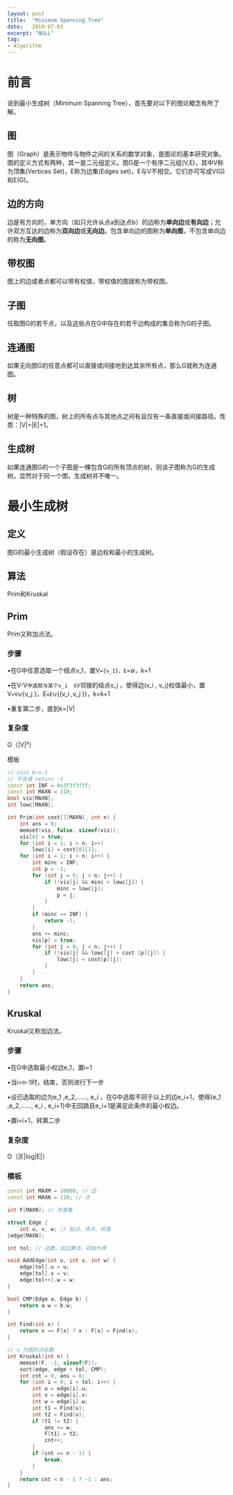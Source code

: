 ```yaml
---
layout: post
title:  "Minimum Spanning Tree"
date:   2019-07-03
excerpt: "NULL"
tag:
- Algorithm
---
```


# 前言

说到最小生成树（Minimum Spanning Tree），首先要对以下的图论概念有所了解。

## 图

图（Graph）是表示物件与物件之间的关系的数学对象，是图论的基本研究对象。图的定义方式有两种，其一是二元组定义。图G是一个有序二元组(V,E)，其中V称为顶集(Vertices Set)，E称为边集(Edges set)，E与V不相交。它们亦可写成V(G)和E(G)。

## 边的方向

边是有方向的，单方向（如只允许从点a到达点b）的边称为**单向边**或**有向边**；允许双方互达的边称为**双向边**或**无向边**。包含单向边的图称为**单向图**，不包含单向边的称为**无向图**。

## 带权图

图上的边或者点都可以带有权值，带权值的图就称为带权图。

## 子图

任取图G的若干点，以及这些点在G中存在的若干边构成的集合称为G的子图。

## 连通图

如果无向图G的任意点都可以直接或间接地到达其余所有点，那么G就称为连通图。

## 树

树是一种特殊的图，树上的所有点与其他点之间有且仅有一条直接或间接路径。性质：|V|=|E|+1。

## 生成树

如果连通图G的一个子图是一棵包含G的所有顶点的树，则该子图称为G的生成树。显然对于同一个图，生成树并不唯一。

# 最小生成树

## 定义

图G的最小生成树（假设存在）是边权和最小的生成树。

## 算法

Prim和Kruskal

## Prim

Prim又称加点法。

### 步骤

•在G中任意选取一个结点v_1，置V`={v_1}，E`=∅，k=1

•在V-V`中选取与某个v_i  ∈V`邻接的结点v_j  ，使得边(v_i  , v_j)权值最小，置V`=V`∪{v_j  }，E`=E`∪{(v_i  ,v_j  )}，k=k+1

•重复第二步，直到k=|V|

### 复杂度

O（|V|²）

模板

```c++
// cost 0~n-1
// 不连通 return -1
const int INF = 0x3f3f3f3f;
const int MAXN = 110;
bool vis[MAXN];
int lowc[MAXN];

int Prim(int cost[][MAXN], int n) {
	int ans = 0;
	memset(vis, false, sizeof(vis));
	vis[0] = true;
	for (int i = 1; i < n; i++)
		lowc[i] = cost[0][1];
	for (int i = 1; i < n; i++) {
		int minc = INF;
		int p = -1;
		for (int j = 0; j < n; j++) {
			if (!vis[j] && minc > lowc[j]) {
				minc = lowc[j];
				p = j;
			}
		}
		if (minc == INF) {
			return -1;
		}
		ans += minc;
		vis[p] = true;
		for (int j = 0; j < n; j++) {
			if (!vis[j] && lowc[j] > cost [p][j]) {
				lowc[j] = cost[p][j];
			}
		}
	}
	return ans;
}
```

## Kruskal

Kruskal又称加边法。

### 步骤

•在G中选取最小权边e_1，置i=1

•当i=n-1时，结束，否则进行下一步

•设已选取的边为e_1  ,e_2,……, e_i  ，在G中选取不同于以上的边e_i+1，使得{e_1  ,e_2,……, e_i  , e_i+1}中无回路且e_i+1是满足此条件的最小权边。

•置i=i+1，转第二步

### 复杂度

O（|E|log|E|）

### 模板

```c++
const int MAXM = 10000; // 边
const int MAXN = 110; // 点

int F[MAXN]; // 并查集

struct Edge {
	int u, v, w; // 起点、终点、权值
}edge[MAXN];

int tol; // 边数，加边算法，初始为零

void AddEdge(int u, int v, int w) {
	edge[tol].u = u;
	edge[tol].v = v;
	edge[tol++].w = w;
}

bool CMP(Edge a, Edge b) {
	return a.w < b.w;
}

int Find(int x) {
	return x == F[x] ? x : F[x] = Find(x);
}

// n 为图的点总数
int Kruskal(int n) {
	memset(F, -1, sizeof(F));
	sort(edge, edge + tol, CMP);
	int cnt = 0, ans = 0;
	for (int i = 0; i < tol; i++) {
		int u = edge[i].u;
		int v = edge[i].v;
		int w = edge[i].w;
		int t1 = Find(u);
		int t2 = Find(v);
		if (t1 != t2) {
			ans += w;
			F[t1] = t2;
			cnt++;
		}
		if (cnt == n - 1) {
			break;
		}
	}
	return cnt < n - 1 ? -1 : ans;
}
```

